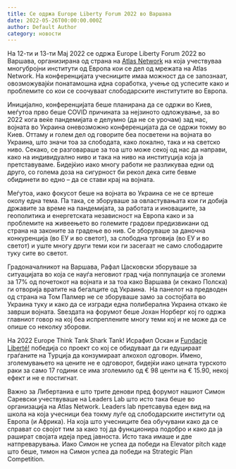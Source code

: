 ```yaml
---
title: Се одржа Europe Liberty Forum 2022 во Варшава
date: 2022-05-26T00:00:00.000Z
author: Default Author
category: новости
---
```


На 12-ти и 13-ти Мај 2022 се одржа Europe Liberty Forum 2022 во Варшава, организирана од страна на [Atlas Network](https://www.atlasnetwork.org/) на која учествуваа многубројни институти од Европа кои се дел од мрежата на Atlas Network. На конференцијата учесниците имаа можност да се запознаат, овозможувајќи понатамошна идна соработка, учење од успесите како и проблемите со кои се соочуваат слободарските институтите во Европа.

Иницијално, конференцијата беше планирана да се одржи во Киев, меѓутоа прво беше COVID причината за нејзиното одложување, за во 2022 кога веќе пандемијата е делумно (да не се урочам) зад нас, војната во Украина оневозможно конференцијата да се одржи токму во Киев. Оттаму и голем дел од говорите беа посветени на војната во Украина, што значи тоа за слободата, како локално, така и на светско ниво. Секако, се разговараше за тоа што може секој од нас да направи, како на индивидуално ниво и така на ниво на институција која ја претставуваме. Бидејќио иако многу работи не разликуваа едни од друго, со голема доза на сигурност би рекол дека сите бевме обидинети во едно – да се стави крај на војната.

Меѓутоа, иако фокусот беше на војната во Украина се не се вртеше околу една тема. Па така, се зборуваше за овластувањата кои ги добија државите за време на пандемијата, за работата и иновациите, за геополитика и енергетската независност на Европа како и за проблемите на живеењето во големите градови предизвикани од страна на законите за градење во нив. Се зборуваше за даночна конкуренција (во ЕУ и во светот), за слободна трговија (во ЕУ и во светот) и уште многу други теми кои ги засегаат не само слободарите туку сите во светот.

Градоначалникот на Варшава, Рафал Цасковски зборуваше за ситуацијата во која се науѓа неговиот град чија поппулација се зголеми за 17% од почетокот на војната и за тоа како Варшава (и секако Полска) ги отворија вратите на бегалците од Украина.  На панелот на предводен од страна на Том Палмер не се зборуваше замо за состојбата во Украина туку и како да се изгради една полиберална Украина откако ќе заврши војната. Ѕвездата на форумот беше Јохан Норберг кој го одржа главниот говор на кој беа испреплените многу теми кој и не може да се опише со неколку зборови.

На 2022 Europe Think Tank Shark Tank! Исрафил Оскан и [Fundacje Liberté!](https://liberte.pl/o-fundacji/) победија со проект со кој се обидуваат да ги едуцираат граѓаните на Турција да конзумираат алкохол одговорн. Имено, зголемувањето на цените не е одговорот, бидејќи иако цената турското раки за само 17 години се има зголемило од € 98 центи на € 15.90, некој ефект и не е постигнат.

Важно за Либертаниа е што трите денови пред форумот нашиот Симон Саревски учествуваше на Leaders Lab што исто така беше во организација на Atlas Network. Leaders lab претсавува еден вид на школа на која учесници беа токму луѓе од слободарските институти од Европа (и Африка). На која што учесниците беа обучувани како да се справат со својот тим за како тој да функционира подобро и како да ја рашират својата идеја пред јавноста. Исто така имаше и двe натпреварувања. Иако Симон не успеа да победи на Elevator pitch каде што беше, тимон на Симон успеа да победи на Strategic Plan Competition.
